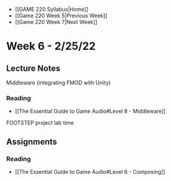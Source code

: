 - [[GAME 220 Syllabus|Home]]
- [[Game 220 Week 5|Previous Week]]
- [[Game 220 Week 7|Next Week]]

# Week 6 - 2/25/22

## Lecture Notes
Middleware (integrating FMOD with Unity)

### Reading 
- [[The Essential Guide to Game Audio#Level 8 - Middleware]]

FOOTSTEP project lab time

## Assignments
### Reading
- [[The Essential Guide to Game Audio#Level 6 - Composing]]
